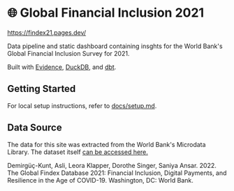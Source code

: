 # 🌐 Global Financial Inclusion 2021

https://findex21.pages.dev/

Data pipeline and static dashboard containing insghts for the World Bank's Global Financial Inclusion Survey for 2021.

Built with [Evidence](https://evidence.dev/), [DuckDB](https://duckdb.org/), and [dbt](https://www.getdbt.com/).

## Getting Started

For local setup instructions, refer to [docs/setup.md](docs/setup.md).

## Data Source

The data for this site was extracted from the World Bank's Microdata Library. The dataset itself [can be accessed here.](https://microdata.worldbank.org/index.php/catalog/4607/study-description)

Demirgüç-Kunt, Asli, Leora Klapper, Dorothe Singer, Saniya Ansar. 2022. The Global Findex Database 2021: Financial Inclusion, Digital Payments, and Resilience in the Age of COVID-19. Washington, DC: World Bank.
